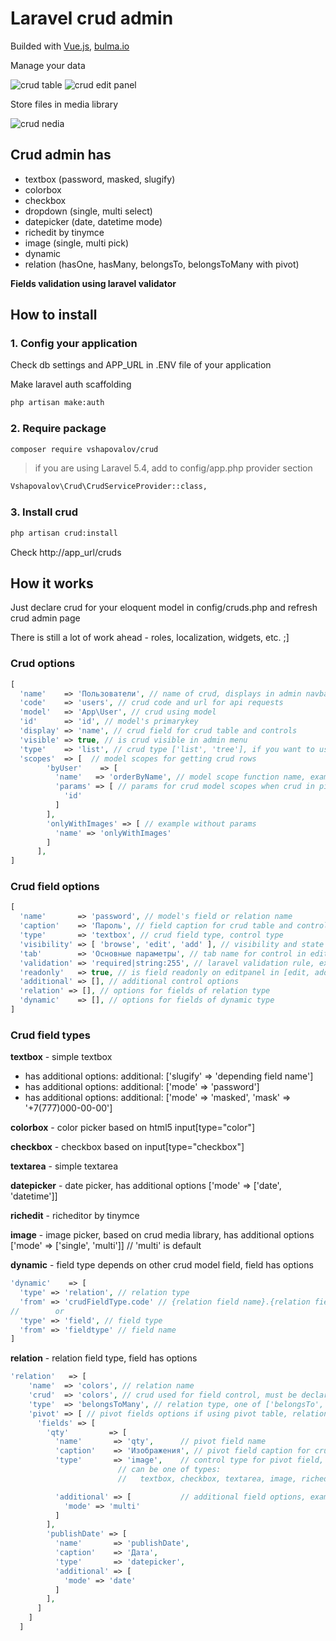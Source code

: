 # Laravel crud admin

Builded with <a href="https://vuejs.org" target="_blank">Vue.js</a>, <a href="https://bulma.io" target="_blank">bulma.io</a>

Manage your data

![crud table](http://i58.photobucket.com/albums/g266/vshapovalov/crud-table_zpsdfpfsrq0.png)
![crud edit panel](http://i58.photobucket.com/albums/g266/vshapovalov/edit-panel_zpseslpfk7v.png)

Store files in media library

![crud nedia](http://i58.photobucket.com/albums/g266/vshapovalov/crud-table_zpsdfpfsrq0.png)

## Crud admin has
  
- textbox (password, masked, slugify)
- colorbox
- checkbox
- dropdown (single, multi select)
- datepicker (date, datetime mode)
- richedit by tinymce
- image (single, multi pick)
- dynamic
- relation (hasOne, hasMany, belongsTo, belongsToMany with pivot)

**Fields validation using laravel validator**


## How to install

### 1. Config your application

Check db settings and APP_URL in .ENV file of your application

Make laravel auth scaffolding
```bash
php artisan make:auth
```

### 2. Require package

```bash
composer require vshapovalov/crud
```

>if you are using Laravel 5.4, add to config/app.php provider section

```bash
Vshapovalov\Crud\CrudServiceProvider::class,
```

### 3. Install crud

```bash
php artisan crud:install
```

Check http://app_url/cruds

## How it works

Just declare crud for your eloquent model in config/cruds.php and refresh crud admin page


There is still a lot of work ahead - roles, localization, widgets, etc. ;]

### Crud options

```php
[
  'name'    => 'Пользователи', // name of crud, displays in admin navbar
  'code'    => 'users', // crud code and url for api requests
  'model'   => 'App\User', // crud using model
  'id'      => 'id', // model's primarykey
  'display' => 'name', // crud field for crud table and controls
  'visible' => true, // is crud visible in admin menu
  'type'    => 'list', // crud type ['list', 'tree'], if you want to use tree type, then use Treeable trait for model
  'scopes'  => [  // model scopes for getting crud rows
        'byUser'    => [
          'name'   => 'orderByName', // model scope function name, example, orderByName for scopeOrderByName
          'params' => [ // params for crud model scopes when crud in pick mode on edit panel, resolved from root item, injected in scope
            'id'
          ]
        ],
        'onlyWithImages' => [ // example without params
          'name' => 'onlyWithImages'
        ]
      ],
]
```

### Crud field options

```php
[
  'name'       => 'password', // model's field or relation name
  'caption'    => 'Пароль', // field caption for crud table and control
  'type'       => 'textbox', // crud field type, control type
  'visibility' => [ 'browse', 'edit', 'add' ], // visibility and state of control in crud table and edit panel
  'tab'        => 'Основные параметры', // tab name for control in edit panel
  'validation' => 'required|string:255', // laravel validation rule, except relation field type
  'readonly'   => true, // is field readonly on editpanel in [edit, add] states
  'additional' => [], // additional control options
  'relation' => [], // options for fields of relation type
  'dynamic'    => [], // options for fields of dynamic type
]
```

### Crud field types

**textbox** - simple textbox
- has additional options: additional: ['slugify' => 'depending field name']
- has additional options: additional: ['mode' => 'password']
- has additional options: additional: ['mode' => 'masked', 'mask' => '+7(777)000-00-00']

**colorbox** - color picker based on html5 input[type="color"]

**checkbox** - checkbox based on input[type="checkbox"]

**textarea** - simple textarea

**datepicker** - date picker, has additional options ['mode' => ['date', 'datetime']]

**richedit** - richeditor by tinymce

**image** - image picker, based on crud media library, has additional options ['mode' => ['single', 'multi']] // 'multi' is default

**dynamic** - field type depends on other crud model field, field has options

```php
'dynamic'    => [
  'type' => 'relation', // relation type
  'from' => 'crudFieldType.code' // {relation field name}.{relation field attribute}
//        or
  'type' => 'field', // field type
  'from' => 'fieldtype' // field name
]
```

**relation** - relation field type, field has options

```php
'relation'   => [
    'name'  => 'colors', // relation name
    'crud'  => 'colors', // crud used for field control, must be declared in crud config
    'type'  => 'belongsToMany', // relation type, one of ['belongsTo', 'belongsToMany', 'hasOne', 'hasMany']
    'pivot' => [ // pivot fields options if using pivot table, relation should have method ->withPivot([...])
      'fields' => [
        'qty'         => [
          'name'       => 'qty',      // pivot field name
          'caption'    => 'Изображения', // pivot field caption for crud table
          'type'       => 'image',    // control type for pivot field,
                        // can be one of types:
                        //   textbox, checkbox, textarea, image, richedit ... not relations, may be later

          'additional' => [           // additional field options, example for image field type
            'mode' => 'multi'
          ]
        ],
        'publishDate' => [
          'name'       => 'publishDate',
          'caption'    => 'Дата',
          'type'       => 'datepicker',
          'additional' => [
            'mode' => 'date'
          ]
        ],
      ]
    ]
  ]
```

